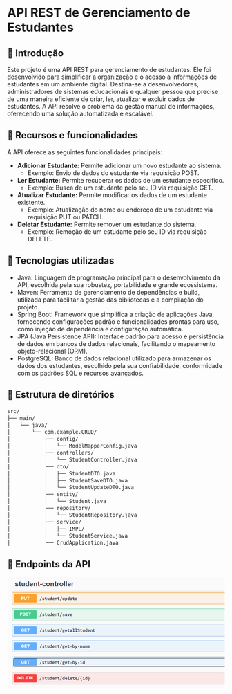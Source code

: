 # API REST de Gerenciamento de Estudantes

## 🔹 Introdução

Este projeto é uma API REST para gerenciamento de estudantes. Ele foi desenvolvido para simplificar a organização e o acesso a informações de estudantes em um ambiente digital. Destina-se a desenvolvedores, administradores de sistemas educacionais e qualquer pessoa que precise de uma maneira eficiente de criar, ler, atualizar e excluir dados de estudantes. A API resolve o problema da gestão manual de informações, oferecendo uma solução automatizada e escalável.

## 🔹 Recursos e funcionalidades

A API oferece as seguintes funcionalidades principais:

*   **Adicionar Estudante:** Permite adicionar um novo estudante ao sistema.
    *   Exemplo: Envio de dados do estudante via requisição POST.
*   **Ler Estudante:** Permite recuperar os dados de um estudante específico.
    *   Exemplo: Busca de um estudante pelo seu ID via requisição GET.
*   **Atualizar Estudante:** Permite modificar os dados de um estudante existente.
    *   Exemplo: Atualização do nome ou endereço de um estudante via requisição PUT ou PATCH.
*   **Deletar Estudante:** Permite remover um estudante do sistema.
    *   Exemplo: Remoção de um estudante pelo seu ID via requisição DELETE.

## 🔹 Tecnologias utilizadas

*   Java: Linguagem de programação principal para o desenvolvimento da API, escolhida pela sua robustez, portabilidade e grande ecossistema.
*   Maven: Ferramenta de gerenciamento de dependências e build, utilizada para facilitar a gestão das bibliotecas e a compilação do projeto.
*   Spring Boot: Framework que simplifica a criação de aplicações Java, fornecendo configurações padrão e funcionalidades prontas para uso, como injeção de dependência e configuração automática.
*   JPA (Java Persistence API): Interface padrão para acesso e persistência de dados em bancos de dados relacionais, facilitando o mapeamento objeto-relacional (ORM).
*   PostgreSQL: Banco de dados relacional utilizado para armazenar os dados dos estudantes, escolhido pela sua confiabilidade, conformidade com os padrões SQL e recursos avançados.


## 🔹 Estrutura de diretórios

```
src/
├── main/
│   └── java/
│       └── com.example.CRUD/
│           ├── config/
│           │   └── ModelMapperConfig.java
│           ├── controllers/
│           │   └── StudentController.java
│           ├── dto/
│           │   ├── StudentDTO.java
│           │   ├── StudentSaveDTO.java
│           │   └── StudentUpdateDTO.java
│           ├── entity/
│           │   └── Student.java
│           ├── repository/
│           │   └── StudentRepository.java
│           ├── service/
│           │   ├── IMPL/
│           │   └── StudentService.java
│           └── CrudApplication.java
```

## 🔹 Endpoints da API

![foto anime  (1)](https://github.com/JaiDev-bot/CRUD/blob/master/img.student.png)


